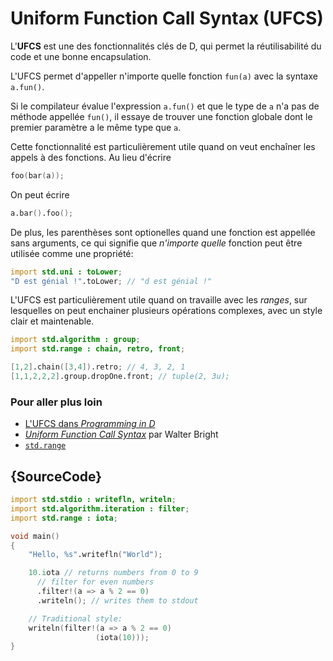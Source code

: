 # Uniform Function Call Syntax (UFCS)

L'**UFCS** est une des fonctionnalités clés de D, qui permet la réutilisabilité du code et une bonne encapsulation.

L'UFCS permet d'appeller n'importe quelle fonction `fun(a)` avec la syntaxe `a.fun()`.

Si le compilateur évalue l'expression `a.fun()` et que le type de `a` n'a pas de méthode appellée `fun()`, il essaye de trouver une fonction globale dont le premier paramètre a le même type que `a`.

Cette fonctionnalité est particulièrement utile quand on veut enchaîner les appels à des fonctions. Au lieu d'écrire

```d
foo(bar(a));
```

On peut écrire

```d
a.bar().foo();
```

De plus, les parenthèses sont optionelles quand une fonction est appellée sans arguments, ce qui signifie que _n'importe quelle_ fonction peut être utilisée comme une propriété:

```d
import std.uni : toLower;
"D est génial !".toLower; // "d est génial !"
```

L'UFCS est particulièrement utile quand on travaille avec les *ranges*, sur lesquelles on peut enchainer plusieurs opérations complexes, avec un style clair et maintenable.

```d
import std.algorithm : group;
import std.range : chain, retro, front;

[1,2].chain([3,4]).retro; // 4, 3, 2, 1
[1,1,2,2,2].group.dropOne.front; // tuple(2, 3u);
```

### Pour aller plus loin

- [L'UFCS dans _Programming in D_](http://ddili.org/ders/d.en/ufcs.html)
- [_Uniform Function Call Syntax_](http://www.drdobbs.com/cpp/uniform-function-call-syntax/232700394) par Walter Bright
- [`std.range`](http://dlang.org/phobos/std_range.html)

## {SourceCode}

```d
import std.stdio : writefln, writeln;
import std.algorithm.iteration : filter;
import std.range : iota;

void main()
{
    "Hello, %s".writefln("World");

    10.iota // returns numbers from 0 to 9
      // filter for even numbers
      .filter!(a => a % 2 == 0)
      .writeln(); // writes them to stdout

    // Traditional style:
    writeln(filter!(a => a % 2 == 0)
                   (iota(10)));
}
```
